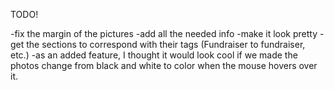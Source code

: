 TODO!

-fix the margin of the pictures
-add all the needed info
-make it look pretty
-get the sections to correspond with their tags (Fundraiser to fundraiser, etc.)
-as an added feature, I thought it would look cool if we made the photos change from black and white to color
when the mouse hovers over it.
